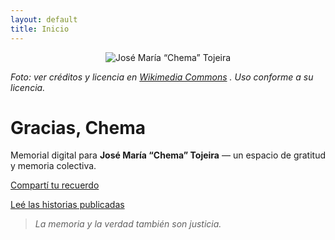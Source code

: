 ```yaml
---
layout: default
title: Inicio
---
```


<p align="center">
  <img src="{{ '/assets/img/tojeira.jpg' | relative_url }}" alt="José María “Chema” Tojeira">
</p>

*Foto: ver créditos y licencia en <a href="https://commons.wikimedia.org/wiki/File:Jos%C3%A9_Maria_Tojeira.jpg" target="_blank" rel="noopener">Wikimedia Commons</a>
. Uso conforme a su licencia.*

# Gracias, Chema

Memorial digital para **José María “Chema” Tojeira** — un espacio de gratitud y memoria colectiva.

<a href="{{ '/comparti' | relative_url }}" class="cta">Compartí tu recuerdo</a>

<a href="{{ '/historias' | relative_url }}" class="cta">Leé las historias publicadas</a>



> *La memoria y la verdad también son justicia.*
